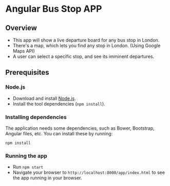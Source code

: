 # Angular Bus Stop APP

## Overview

- This app will show a live departure board for any bus stop in London.
- There's a map, which lets you find any stop in London. (Using Google Maps API)
- A user can select a specific stop, and see its imminent departures.

## Prerequisites

### Node.js

- Download and install [Node.js][node-download-url].
- Install the tool dependencies (`npm install`).


### Installing dependencies

The application needs some dependencies, such as Bower, Bootstrap, Angular files, etc.  You can install these by running:

```
npm install
```


### Running the app

- Run `npm start`
- Navigate your browser to `http://localhost:8000/app/index.html` to see the app running in your browser.


[node-download-url]: https://nodejs.org/en/download/